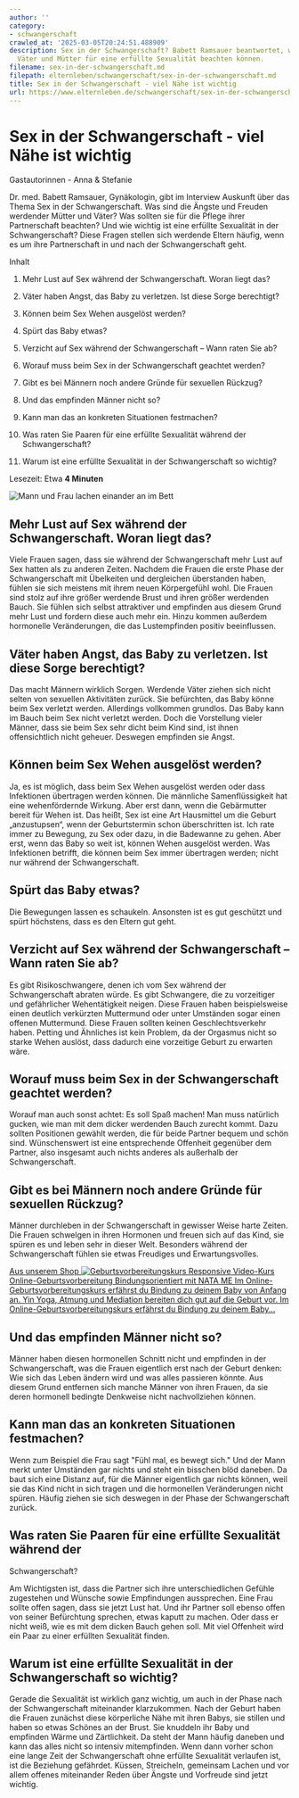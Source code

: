 ```yaml
---
author: ''
category:
- schwangerschaft
crawled_at: '2025-03-05T20:24:51.488909'
description: Sex in der Schwangerschaft? Babett Ramsauer beantwortet, was werdende
  Väter und Mütter für eine erfüllte Sexualität beachten können.
filename: sex-in-der-schwangerschaft.md
filepath: elternleben/schwangerschaft/sex-in-der-schwangerschaft.md
title: Sex in der Schwangerschaft - viel Nähe ist wichtig
url: https://www.elternleben.de/schwangerschaft/sex-in-der-schwangerschaft/
---
```


#  Sex in der Schwangerschaft - viel Nähe ist wichtig

Gastautorinnen - Anna & Stefanie

Dr. med. Babett Ramsauer, Gynäkologin, gibt im Interview Auskunft über das
Thema Sex in der Schwangerschaft. Was sind die Ängste und Freuden werdender
Mütter und Väter? Was sollten sie für die Pflege ihrer Partnerschaft beachten?
Und wie wichtig ist eine erfüllte Sexualität in der Schwangerschaft? Diese
Fragen stellen sich werdende Eltern häufig, wenn es um ihre Partnerschaft in
und nach der Schwangerschaft geht.

Inhalt

1. Mehr Lust auf Sex während der Schwangerschaft. Woran liegt das?

2. Väter haben Angst, das Baby zu verletzen. Ist diese Sorge berechtigt? 

3. Können beim Sex Wehen ausgelöst werden?

4. Spürt das Baby etwas?

5. Verzicht auf Sex während der Schwangerschaft – Wann raten Sie ab?

6. Worauf muss beim Sex in der Schwangerschaft geachtet werden?

7. Gibt es bei Männern noch andere Gründe für sexuellen Rückzug?

8. Und das empfinden Männer nicht so?

9. Kann man das an konkreten Situationen festmachen?

10. Was raten Sie Paaren für eine erfüllte Sexualität während der Schwangerschaft?

11. Warum ist eine erfüllte Sexualität in der Schwangerschaft so wichtig?

Lesezeit: Etwa **4 Minuten**

![Mann und Frau lachen einander an im Bett
](/fileadmin/_processed_/f/d/csm_Sex_i_d_Schwangerschaft_Foto_7d6049b035.jpg)



##  Mehr Lust auf Sex während der Schwangerschaft. Woran liegt das?

Viele Frauen sagen, dass sie während der Schwangerschaft mehr Lust auf Sex
hatten als zu anderen Zeiten. Nachdem die Frauen die erste Phase der
Schwangerschaft mit Übelkeiten und dergleichen überstanden haben, fühlen sie
sich meistens mit ihrem neuen Körpergefühl wohl. Die Frauen sind stolz auf
ihre größer werdende Brust und ihren größer werdenden Bauch. Sie fühlen sich
selbst attraktiver und empfinden aus diesem Grund mehr Lust und fordern diese
auch mehr ein. Hinzu kommen außerdem hormonelle Veränderungen, die das
Lustempfinden positiv beeinflussen.



##  Väter haben Angst, das Baby zu verletzen. Ist diese Sorge berechtigt?

Das macht Männern wirklich Sorgen. Werdende Väter ziehen sich nicht selten von
sexuellen Aktivitäten zurück. Sie befürchten, das Baby könne beim Sex verletzt
werden. Allerdings vollkommen grundlos. Das Baby kann im Bauch beim Sex nicht
verletzt werden. Doch die Vorstellung vieler Männer, dass sie beim Sex sehr
dicht beim Kind sind, ist ihnen offensichtlich nicht geheuer. Deswegen
empfinden sie Angst.



##  Können beim Sex Wehen ausgelöst werden?

Ja, es ist möglich, dass beim Sex Wehen ausgelöst werden oder dass Infektionen
übertragen werden können. Die männliche Samenflüssigkeit hat eine
wehenfördernde Wirkung. Aber erst dann, wenn die Gebärmutter bereit für Wehen
ist. Das heißt, Sex ist eine Art Hausmittel um die Geburt „anzustupsen“, wenn
der Geburtstermin schon überschritten ist. Ich rate immer zu Bewegung, zu Sex
oder dazu, in die Badewanne zu gehen. Aber erst, wenn das Baby so weit ist,
können Wehen ausgelöst werden. Was Infektionen betrifft, die können beim Sex
immer übertragen werden; nicht nur während der Schwangerschaft.



##  Spürt das Baby etwas?

Die Bewegungen lassen es schaukeln. Ansonsten ist es gut geschützt und spürt
höchstens, dass es den Eltern gut geht.



##  Verzicht auf Sex während der Schwangerschaft – Wann raten Sie ab?

Es gibt Risikoschwangere, denen ich vom Sex während der Schwangerschaft
abraten würde. Es gibt Schwangere, die zu vorzeitiger und gefährlicher
Wehentätigkeit neigen. Diese Frauen haben beispielsweise einen deutlich
verkürzten Muttermund oder unter Umständen sogar einen offenen Muttermund.
Diese Frauen sollten keinen Geschlechtsverkehr haben. Petting und Ähnliches
ist kein Problem, da der Orgasmus nicht so starke Wehen auslöst, dass dadurch
eine vorzeitige Geburt zu erwarten wäre.



##  Worauf muss beim Sex in der Schwangerschaft geachtet werden?

Worauf man auch sonst achtet: Es soll Spaß machen! Man muss natürlich gucken,
wie man mit dem dicker werdenden Bauch zurecht kommt. Dazu sollten Positionen
gewählt werden, die für beide Partner bequem und schön sind. Wünschenswert ist
eine entsprechende Offenheit gegenüber dem Partner, also insgesamt auch nichts
anderes als außerhalb der Schwangerschaft.



##  Gibt es bei Männern noch andere Gründe für sexuellen Rückzug?

Männer durchleben in der Schwangerschaft in gewisser Weise harte Zeiten. Die
Frauen schwelgen in ihren Hormonen und freuen sich auf das Kind, sie spüren es
und leben sehr in dieser Welt. Besonders während der Schwangerschaft fühlen
sie etwas Freudiges und Erwartungsvolles.

[ Aus unserem Shop ![Geburtsvorbereitungskurs
Responsive](/fileadmin/_processed_/b/0/csm_Geburtsvorbereitung_teaser_79dfb1951b.png)
Video-Kurs Online-Geburtsvorbereitung Bindungsorientiert mit NATA ME Im
Online-Geburtsvorbereitungskurs erfährst du Bindung zu deinem Baby von Anfang
an. Yin Yoga, Atmung und Mediation bereiten dich gut auf die Geburt vor. Im
Online-Geburtsvorbereitungskurs erfährst du Bindung zu deinem Baby…
](/shop/online-geburtsvorbereitungskurs/)



##  Und das empfinden Männer nicht so?

Männer haben diesen hormonellen Schnitt nicht und empfinden in der
Schwangerschaft, was die Frauen eigentlich erst nach der Geburt denken: Wie
sich das Leben ändern wird und was alles passieren könnte. Aus diesem Grund
entfernen sich manche Männer von ihren Frauen, da sie deren hormonell bedingte
Denkweise nicht nachvollziehen können.



##  Kann man das an konkreten Situationen festmachen?

Wenn zum Beispiel die Frau sagt "Fühl mal, es bewegt sich." Und der Mann merkt
unter Umständen gar nichts und steht ein bisschen blöd daneben. Da baut sich
eine Distanz auf, für die Männer eigentlich gar nichts können, weil sie das
Kind nicht in sich tragen und die hormonellen Veränderungen nicht spüren.
Häufig ziehen sie sich deswegen in der Phase der Schwangerschaft zurück.



##  Was raten Sie Paaren für eine erfüllte Sexualität während der
Schwangerschaft?

Am Wichtigsten ist, dass die Partner sich ihre unterschiedlichen Gefühle
zugestehen und Wünsche sowie Empfindungen aussprechen. Eine Frau sollte offen
sagen, dass sie jetzt Lust hat. Und ihr Partner soll ebenso offen von seiner
Befürchtung sprechen, etwas kaputt zu machen. Oder dass er nicht weiß, wie es
mit dem dicken Bauch gehen soll. Mit viel Offenheit wird ein Paar zu einer
erfüllten Sexualität finden.



##  Warum ist eine erfüllte Sexualität in der Schwangerschaft so wichtig?

Gerade die Sexualität ist wirklich ganz wichtig, um auch in der Phase nach der
Schwangerschaft miteinander klarzukommen. Nach der Geburt haben die Frauen
zunächst diese körperliche Nähe mit ihren Babys, sie stillen und haben so
etwas Schönes an der Brust. Sie knuddeln ihr Baby und empfinden Wärme und
Zärtlichkeit. Da steht der Mann häufig daneben und kann das alles nicht so
intensiv mitempfinden. Wenn dann vorher schon eine lange Zeit der
Schwangerschaft ohne erfüllte Sexualität verlaufen ist, ist die Beziehung
gefährdet. Küssen, Streicheln, gemeinsam Lachen und vor allem offenes
miteinander Reden über Ängste und Vorfreude sind jetzt wichtig.

